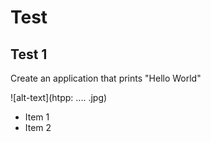 # Test

## Test 1
Create an application that prints "Hello World"

![alt-text](htpp: .... .jpg)
* Item 1
* Item 2
